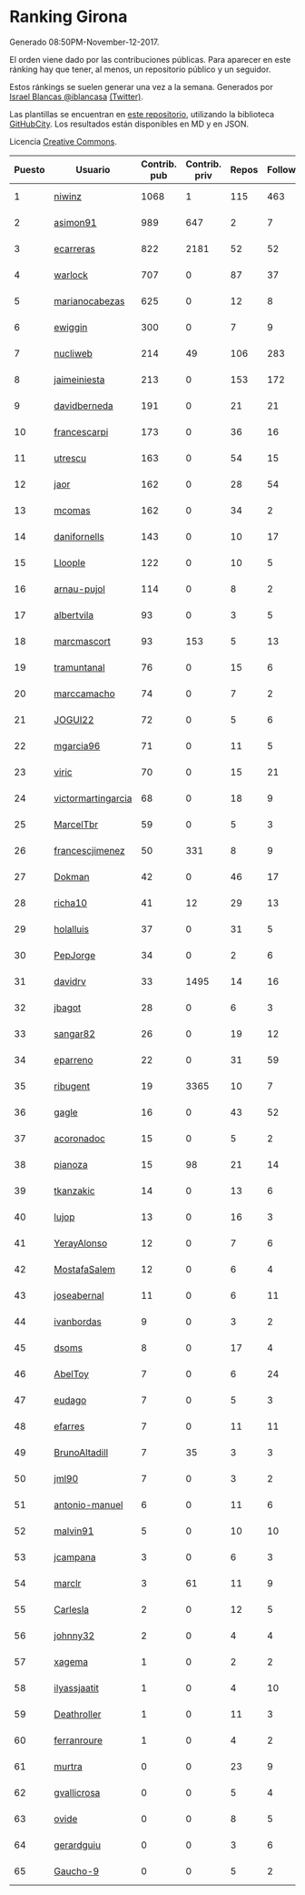 # Ranking Girona

Generado 08:50PM-November-12-2017.

El orden viene dado por las contribuciones públicas. Para aparecer en este ránking hay que tener, al menos, un repositorio público y un seguidor.

Estos ránkings se suelen generar una vez a la semana. Generados por [Israel Blancas @iblancasa](https://github.com/iblancasa/) [(Twitter)](https://twitter.com/iblancasa).

Las plantillas se encuentran en [este repositorio](https://github.com/iblancasa/GH-Spanish-Ranking), utilizando la biblioteca [GitHubCity](https://github.com/iblancasa/GitHubCity). Los resultados están disponibles en MD y en JSON.

Licencia [Creative Commons](https://creativecommons.org/licenses/by/4.0/).

| Puesto   |  Usuario  | Contrib. pub | Contrib. priv |Repos| Followers | Desde |  Avatar  |
|----------|-----------|--------------|---------------|-----|-----------|-------|----------|
|1|[niwinz](https://github.com/niwinz)|1068|1|115|463|2011-06-11|![niwinz](https://avatars0.githubusercontent.com/u/843689)|
|2|[asimon91](https://github.com/asimon91)|989|647|2|7|2015-07-06|![asimon91](https://avatars3.githubusercontent.com/u/13195695)|
|3|[ecarreras](https://github.com/ecarreras)|822|2181|52|52|2010-06-02|![ecarreras](https://avatars3.githubusercontent.com/u/294235)|
|4|[warlock](https://github.com/warlock)|707|0|87|37|2010-02-03|![warlock](https://avatars2.githubusercontent.com/u/194981)|
|5|[marianocabezas](https://github.com/marianocabezas)|625|0|12|8|2016-05-10|![marianocabezas](https://avatars0.githubusercontent.com/u/19290459)|
|6|[ewiggin](https://github.com/ewiggin)|300|0|7|9|2011-03-08|![ewiggin](https://avatars1.githubusercontent.com/u/657517)|
|7|[nucliweb](https://github.com/nucliweb)|214|49|106|283|2012-01-05|![nucliweb](https://avatars1.githubusercontent.com/u/1307927)|
|8|[jaimeiniesta](https://github.com/jaimeiniesta)|213|0|153|172|2008-03-09|![jaimeiniesta](https://avatars2.githubusercontent.com/u/2629)|
|9|[davidberneda](https://github.com/davidberneda)|191|0|21|21|2012-04-12|![davidberneda](https://avatars0.githubusercontent.com/u/1636163)|
|10|[francescarpi](https://github.com/francescarpi)|173|0|36|16|2010-05-26|![francescarpi](https://avatars2.githubusercontent.com/u/287872)|
|11|[utrescu](https://github.com/utrescu)|163|0|54|15|2012-07-20|![utrescu](https://avatars0.githubusercontent.com/u/2011002)|
|12|[jaor](https://github.com/jaor)|162|0|28|54|2009-05-04|![jaor](https://avatars3.githubusercontent.com/u/80719)|
|13|[mcomas](https://github.com/mcomas)|162|0|34|2|2013-05-15|![mcomas](https://avatars3.githubusercontent.com/u/4439719)|
|14|[danifornells](https://github.com/danifornells)|143|0|10|17|2012-12-03|![danifornells](https://avatars3.githubusercontent.com/u/2950939)|
|15|[Lloople](https://github.com/Lloople)|122|0|10|5|2013-10-11|![Lloople](https://avatars2.githubusercontent.com/u/5665466)|
|16|[arnau-pujol](https://github.com/arnau-pujol)|114|0|8|2|2016-08-28|![arnau-pujol](https://avatars3.githubusercontent.com/u/21292745)|
|17|[albertvila](https://github.com/albertvila)|93|0|3|5|2011-03-24|![albertvila](https://avatars0.githubusercontent.com/u/688206)|
|18|[marcmascort](https://github.com/marcmascort)|93|153|5|13|2013-02-14|![marcmascort](https://avatars2.githubusercontent.com/u/3595718)|
|19|[tramuntanal](https://github.com/tramuntanal)|76|0|15|6|2010-02-08|![tramuntanal](https://avatars0.githubusercontent.com/u/199462)|
|20|[marccamacho](https://github.com/marccamacho)|74|0|7|2|2014-04-24|![marccamacho](https://avatars1.githubusercontent.com/u/7396184)|
|21|[JOGUI22](https://github.com/JOGUI22)|72|0|5|6|2013-09-30|![JOGUI22](https://avatars0.githubusercontent.com/u/5580229)|
|22|[mgarcia96](https://github.com/mgarcia96)|71|0|11|5|2014-02-01|![mgarcia96](https://avatars1.githubusercontent.com/u/6561770)|
|23|[viric](https://github.com/viric)|70|0|15|21|2009-03-24|![viric](https://avatars1.githubusercontent.com/u/66664)|
|24|[victormartingarcia](https://github.com/victormartingarcia)|68|0|18|9|2011-03-09|![victormartingarcia](https://avatars2.githubusercontent.com/u/659832)|
|25|[MarcelTbr](https://github.com/MarcelTbr)|59|0|5|3|2016-11-18|![MarcelTbr](https://avatars3.githubusercontent.com/u/23552041)|
|26|[francescjimenez](https://github.com/francescjimenez)|50|331|8|9|2012-05-30|![francescjimenez](https://avatars0.githubusercontent.com/u/1791741)|
|27|[Dokman](https://github.com/Dokman)|42|0|46|17|2012-09-06|![Dokman](https://avatars1.githubusercontent.com/u/2290904)|
|28|[richa10](https://github.com/richa10)|41|12|29|13|2014-12-06|![richa10](https://avatars3.githubusercontent.com/u/10096428)|
|29|[holalluis](https://github.com/holalluis)|37|0|31|5|2011-09-27|![holalluis](https://avatars1.githubusercontent.com/u/1082644)|
|30|[PepJorge](https://github.com/PepJorge)|34|0|2|6|2013-03-08|![PepJorge](https://avatars1.githubusercontent.com/u/3807514)|
|31|[davidrv](https://github.com/davidrv)|33|1495|14|16|2009-03-09|![davidrv](https://avatars2.githubusercontent.com/u/61644)|
|32|[jbagot](https://github.com/jbagot)|28|0|6|3|2015-03-28|![jbagot](https://avatars3.githubusercontent.com/u/11691527)|
|33|[sangar82](https://github.com/sangar82)|26|0|19|12|2010-12-15|![sangar82](https://avatars1.githubusercontent.com/u/524030)|
|34|[eparreno](https://github.com/eparreno)|22|0|31|59|2008-03-13|![eparreno](https://avatars1.githubusercontent.com/u/3028)|
|35|[ribugent](https://github.com/ribugent)|19|3365|10|7|2011-11-08|![ribugent](https://avatars1.githubusercontent.com/u/1180455)|
|36|[gagle](https://github.com/gagle)|16|0|43|52|2012-02-17|![gagle](https://avatars0.githubusercontent.com/u/1446052)|
|37|[acoronadoc](https://github.com/acoronadoc)|15|0|5|2|2011-06-01|![acoronadoc](https://avatars2.githubusercontent.com/u/822481)|
|38|[pianoza](https://github.com/pianoza)|15|98|21|14|2013-02-28|![pianoza](https://avatars3.githubusercontent.com/u/3731130)|
|39|[tkanzakic](https://github.com/tkanzakic)|14|0|13|6|2011-06-29|![tkanzakic](https://avatars0.githubusercontent.com/u/884028)|
|40|[lujop](https://github.com/lujop)|13|0|16|3|2011-07-16|![lujop](https://avatars1.githubusercontent.com/u/920260)|
|41|[YerayAlonso](https://github.com/YerayAlonso)|12|0|7|6|2012-05-29|![YerayAlonso](https://avatars2.githubusercontent.com/u/1788228)|
|42|[MostafaSalem](https://github.com/MostafaSalem)|12|0|6|4|2016-05-03|![MostafaSalem](https://avatars1.githubusercontent.com/u/19169958)|
|43|[joseabernal](https://github.com/joseabernal)|11|0|6|11|2011-11-23|![joseabernal](https://avatars2.githubusercontent.com/u/1215598)|
|44|[ivanbordas](https://github.com/ivanbordas)|9|0|3|2|2011-01-18|![ivanbordas](https://avatars2.githubusercontent.com/u/570374)|
|45|[dsoms](https://github.com/dsoms)|8|0|17|4|2011-07-13|![dsoms](https://avatars3.githubusercontent.com/u/912243)|
|46|[AbelToy](https://github.com/AbelToy)|7|0|6|24|2009-10-31|![AbelToy](https://avatars2.githubusercontent.com/u/147130)|
|47|[eudago](https://github.com/eudago)|7|0|5|3|2011-05-25|![eudago](https://avatars2.githubusercontent.com/u/809916)|
|48|[efarres](https://github.com/efarres)|7|0|11|11|2014-03-04|![efarres](https://avatars0.githubusercontent.com/u/6848360)|
|49|[BrunoAltadill](https://github.com/BrunoAltadill)|7|35|3|3|2015-12-29|![BrunoAltadill](https://avatars3.githubusercontent.com/u/16470099)|
|50|[jml90](https://github.com/jml90)|7|0|3|2|2016-03-18|![jml90](https://avatars2.githubusercontent.com/u/17928538)|
|51|[antonio-manuel](https://github.com/antonio-manuel)|6|0|11|6|2015-04-09|![antonio-manuel](https://avatars0.githubusercontent.com/u/11867984)|
|52|[malvin91](https://github.com/malvin91)|5|0|10|10|2014-02-27|![malvin91](https://avatars2.githubusercontent.com/u/6801363)|
|53|[jcampana](https://github.com/jcampana)|3|0|6|3|2012-07-16|![jcampana](https://avatars3.githubusercontent.com/u/1982571)|
|54|[marclr](https://github.com/marclr)|3|61|11|9|2013-02-04|![marclr](https://avatars0.githubusercontent.com/u/3474291)|
|55|[Carlesla](https://github.com/Carlesla)|2|0|12|5|2012-06-18|![Carlesla](https://avatars0.githubusercontent.com/u/1863714)|
|56|[johnny32](https://github.com/johnny32)|2|0|4|4|2013-03-20|![johnny32](https://avatars2.githubusercontent.com/u/3924718)|
|57|[xagema](https://github.com/xagema)|1|0|2|2|2012-05-23|![xagema](https://avatars2.githubusercontent.com/u/1770166)|
|58|[ilyassjaatit](https://github.com/ilyassjaatit)|1|0|4|10|2013-12-06|![ilyassjaatit](https://avatars0.githubusercontent.com/u/6122534)|
|59|[Deathroller](https://github.com/Deathroller)|1|0|11|3|2014-06-18|![Deathroller](https://avatars3.githubusercontent.com/u/7921596)|
|60|[ferranroure](https://github.com/ferranroure)|1|0|4|2|2015-09-28|![ferranroure](https://avatars0.githubusercontent.com/u/14871012)|
|61|[murtra](https://github.com/murtra)|0|0|23|9|2012-06-05|![murtra](https://avatars3.githubusercontent.com/u/1818725)|
|62|[gvallicrosa](https://github.com/gvallicrosa)|0|0|5|4|2012-09-13|![gvallicrosa](https://avatars0.githubusercontent.com/u/2340232)|
|63|[ovide](https://github.com/ovide)|0|0|8|5|2013-02-01|![ovide](https://avatars3.githubusercontent.com/u/3451025)|
|64|[gerardguiu](https://github.com/gerardguiu)|0|0|3|6|2013-10-14|![gerardguiu](https://avatars2.githubusercontent.com/u/5679102)|
|65|[Gaucho-9](https://github.com/Gaucho-9)|0|0|5|2|2014-01-27|![Gaucho-9](https://avatars3.githubusercontent.com/u/6517150)|
